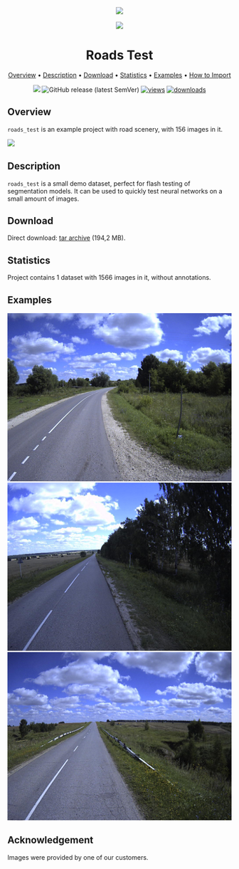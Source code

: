 <div align="center" markdown> 

<img src="https://i.imgur.com/UdBujFN.png" width="250" /> <br>

<img src="https://i.imgur.com/5okD5w9.png" width="100"/> 

# Roads Test  

<p align="center">

  <a href="#overview">Overview</a> •
  <a href="#description">Description</a> •
  <a href="#download">Download</a> •
  <a href="#statistics">Statistics</a> •
  <a href="#examples">Examples</a> •
  <a href="#how-to-import">How to Import</a> 
</p>

[![](https://img.shields.io/badge/slack-chat-green.svg?logo=slack)](https://supervisely.com/slack)
![GitHub release (latest SemVer)](https://img.shields.io/github/v/release/supervisely-ecosystem/roads-test)
[![views](https://app.supervisely.com/img/badges/views/supervisely-ecosystem/roads-test.png)](https://supervisely.com)
[![downloads](https://app.supervisely.com/img/badges/downloads/supervisely-ecosystem/roads-test.png)](https://supervisely.com)

</div>



## Overview 

 `roads_test` is an example project with road scenery, with 156 images in it. 

![](https://i.imgur.com/1bd7qXC.jpg)

## Description 

`roads_test` is a small demo dataset, perfect for flash testing of segmentation models. It can be used to quickly test neural networks on a small amount of images.

## Download

Direct download: [tar archive](https://cloud.enterprise.deepsystems.io/s/8WEI4I55nhCKj1I/download) (194,2 MB).

## Statistics

Project contains 1 dataset with 1566 images in it, without annotations. 

## Examples

![](https://github.com/supervisely-ecosystem/roads-test/raw/master/project/ds1/img/00001658.png) ![](https://github.com/supervisely-ecosystem/roads-test/raw/master/project/ds1/img/00000944.png) ![](https://github.com/supervisely-ecosystem/roads-test/raw/master/project/ds1/img/00000264.png)

## Acknowledgement

Images were provided by one of our customers. 
